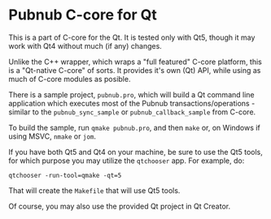 # Pubnub C-core for Qt

This is a part of C-core for the Qt. It is tested only with
Qt5, though it may work with Qt4 without much (if any) changes.

Unlike the C++ wrapper, which wraps a "full featured" C-core
platform, this is a "Qt-native C-core" of sorts. It provides
it's own (Qt) API, while using as much of C-core modules as
posible.

There is a sample project, `pubnub.pro`, which will build a
Qt command line application which executes most of the Pubnub
transactions/operations - similar to the `pubnub_sync_sample`
or `pubnub_callback_sample` from C-core.

To build the sample, run `qmake pubnub.pro`, and then `make`
or, on Windows if using MSVC, `nmake` or `jom`.

If you have both Qt5 and Qt4 on your machine, be sure to use
the Qt5 tools, for which purpose you may utilize the `qtchooser`
app. For example, do:

	qtchooser -run-tool=qmake -qt=5

That will create the `Makefile` that will use Qt5 tools.

Of course, you may also use the provided Qt project in Qt Creator.
